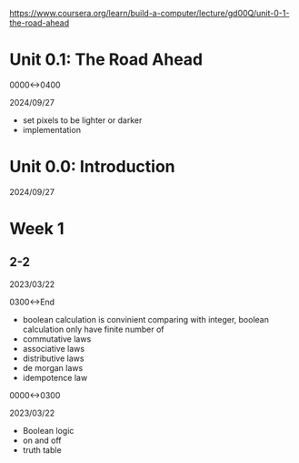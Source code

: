 https://www.coursera.org/learn/build-a-computer/lecture/gd00Q/unit-0-1-the-road-ahead

# Unit 0.1: The Road Ahead

0000<->0400

2024/09/27

- set pixels to be lighter or darker
- implementation

# Unit 0.0: Introduction

2024/09/27

# Week 1

## 2-2

2023/03/22

0300<->End

- boolean calculation is convinient comparing with integer, boolean calculation only have finite number of
- commutative laws
- associative laws
- distributive laws
- de morgan laws
- idempotence law

0000<->0300

2023/03/22

- Boolean logic
- on and off
- truth table
